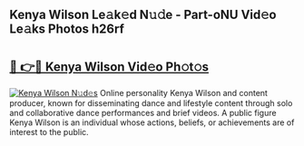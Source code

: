 ## Kenya Wilson Le𝚊k𝚎d N𝚞𝚍e - Part-oNU Vid𝚎o Le𝚊ks Photos h26rf

# <h2><a href="http://fbfcd1.evod.top/?m=Kenya+Wilson">🔗 👉🔴 Kenya Wilson Vid𝚎o Ph𝚘t𝚘s</a></h2>

[![Kenya Wilson N𝚞d𝚎s](https://i.imgur.com/8V9OHl7.gif)](http://fbfcd1.evod.top/?m=Kenya+Wilson)
Online personality Kenya Wilson and content producer, known for disseminating dance and lifestyle content through solo and collaborative dance performances and brief videos. A public figure Kenya Wilson is an individual whose actions, beliefs, or achievements are of interest to the public. 
